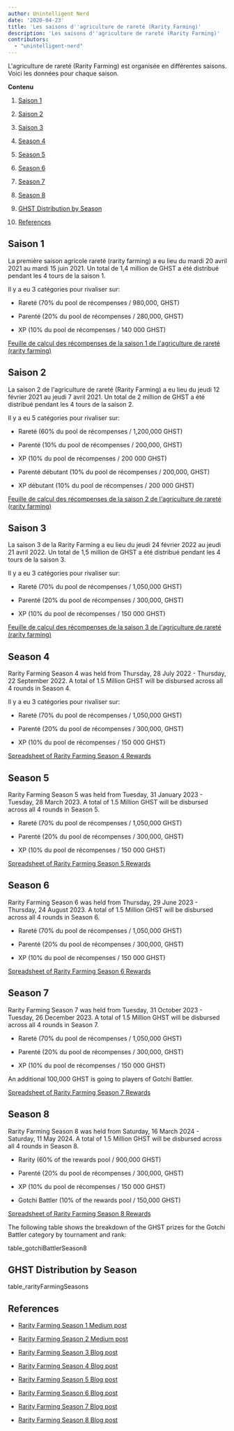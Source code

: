 ```yaml
---
author: Unintelligent Nerd
date: '2020-04-23'
title: 'Les saisons d''agriculture de rareté (Rarity Farming)'
description: 'Les saisons d''agriculture de rareté (Rarity Farming)'
contributors:
  - "unintelligent-nerd"
---
```


L'agriculture de rareté (Rarity Farming) est organisée en différentes saisons. Voici les données pour chaque saison.

<div class="contentsBox">

**Contenu**

<ol>
<li><a href=#season-1>Saison 1</a></p>
<li><a href=#season-2>Saison 2</a></p>
<li><a href=#season-3>Saison 3</a></p>
<li><a href=#season-4>Season 4</a></p>
<li><a href=#season-5>Season 5</a></p>
<li><a href=#season-6>Season 6</a></p>
<li><a href=#season-7>Season 7</a></p>
<li><a href=#season-8>Season 8</a></p>
<li><a href=#ghst-distribution-by-season>GHST Distribution by Season</a></p>
<li><a href=#references>References</a></p>
</ol>

</div>

## Saison 1

La première saison agricole rareté (rarity farming) a eu lieu du mardi 20 avril 2021 au mardi 15 juin 2021. Un total de 1,4 million de GHST a été distribué pendant les 4 tours de la saison 1.

Il y a eu 3 catégories pour rivaliser sur:

* Rareté (70% du pool de récompenses / 980,000, GHST)

* Parenté (20% du pool de récompenses / 280,000, GHST)

* XP (10% du pool de récompenses / 140 000 GHST)

[Feuille de calcul des récompenses de la saison 1 de l'agriculture de rareté (rarity farming)](https://docs.google.com/spreadsheets/d/1Q8vvu38B5cgs2zor8GmkBNHOT9ZZ6i1OBe8JvNlHSFI/)

## Saison 2

La saison 2 de l'agriculture de rareté (Rarity Farming) a eu lieu du jeudi 12 février 2021 au jeudi 7 avril 2021. Un total de 2 million de GHST a été distribué pendant les 4 tours de la saison 2.

Il y a eu 5 catégories pour rivaliser sur:

* Rareté (60% du pool de récompenses / 1,200,000 GHST)

* Parenté (10% du pool de récompenses / 200,000, GHST)

* XP (10% du pool de récompenses / 200 000 GHST)

* Parenté débutant (10% du pool de récompenses / 200,000, GHST)

* XP débutant (10% du pool de récompenses / 200 000 GHST)

[Feuille de calcul des récompenses de la saison 2 de l'agriculture de rareté (rarity farming)](https://docs.google.com/spreadsheets/d/1H5MmCmMxTGlbae3FT-v-w7T5XH6pN7y9trAFlb4lxbQ/)

## Saison 3

La saison 3 de la Rarity Farming a eu lieu du jeudi 24 février 2022 au jeudi 21 avril 2022. Un total de 1,5 million de GHST a été distribué pendant les 4 tours de la saison 3.

Il y a eu 3 catégories pour rivaliser sur:

* Rareté (70% du pool de récompenses / 1,050,000 GHST)

* Parenté (20% du pool de récompenses / 300,000, GHST)

* XP (10% du pool de récompenses / 150 000 GHST)

[Feuille de calcul des récompenses de la saison 3 de l'agriculture de rareté (rarity farming)](https://docs.google.com/spreadsheets/d/1jH6IEJ7Xu_YvblgEPX9UpT-phLelJ5XsmknkaxQOg7A/)

## Season 4

Rarity Farming Season 4 was held from Thursday, 28 July 2022 - Thursday, 22 September 2022. A total of 1.5 Million GHST will be disbursed across all 4 rounds in Season 4.

Il y a eu 3 catégories pour rivaliser sur:

* Rareté (70% du pool de récompenses / 1,050,000 GHST)

* Parenté (20% du pool de récompenses / 300,000, GHST)

* XP (10% du pool de récompenses / 150 000 GHST)

[Spreadsheet of Rarity Farming Season 4 Rewards](https://docs.google.com/spreadsheets/d/1VWmd-DD_L45nBOCxIhtGvnBK_JnbmUNqWFRAPl-KwjU/)

## Season 5

Rarity Farming Season 5 was held from Tuesday, 31 January 2023 - Tuesday, 28 March 2023. A total of 1.5 Million GHST will be disbursed across all 4 rounds in Season 5.

* Rareté (70% du pool de récompenses / 1,050,000 GHST)

* Parenté (20% du pool de récompenses / 300,000, GHST)

* XP (10% du pool de récompenses / 150 000 GHST)

[Spreadsheet of Rarity Farming Season 5 Rewards](https://docs.google.com/spreadsheets/d/1_7YoQgarJWauRb1KAkU3rIi9QMCrG3Zy4VI9vv7qyCA/)

## Season 6

Rarity Farming Season 6 was held from Thursday, 29 June 2023 - Thursday, 24 August 2023. A total of 1.5 Million GHST will be disbursed across all 4 rounds in Season 6.

* Rareté (70% du pool de récompenses / 1,050,000 GHST)

* Parenté (20% du pool de récompenses / 300,000, GHST)

* XP (10% du pool de récompenses / 150 000 GHST)

[Spreadsheet of Rarity Farming Season 6 Rewards](https://docs.google.com/spreadsheets/d/1BkAhzkgkcDNVJKQ7bDL3etpjDjB7ml8iJuMzC1A-KlU/)

## Season 7

Rarity Farming Season 7 was held from Tuesday, 31 October 2023 - Tuesday, 26 December 2023. A total of 1.5 Million GHST will be disbursed across all 4 rounds in Season 7.

* Rareté (70% du pool de récompenses / 1,050,000 GHST)

* Parenté (20% du pool de récompenses / 300,000, GHST)

* XP (10% du pool de récompenses / 150 000 GHST)

An additional 100,000 GHST is going to players of Gotchi Battler.

[Spreadsheet of Rarity Farming Season 7 Rewards](https://docs.google.com/spreadsheets/d/1TncwLzWN2HMwEzpAHXNBvTSkWX3kBGXXzpOd2hpb8Ow/)

## Season 8

Rarity Farming Season 8 was held from Saturday, 16 March 2024 - Saturday, 11 May 2024. A total of 1.5 Million GHST will be disbursed across all 4 rounds in Season 8.

* Rarity (60% of the rewards pool / 900,000 GHST)

* Parenté (20% du pool de récompenses / 300,000, GHST)

* XP (10% du pool de récompenses / 150 000 GHST)

* Gotchi Battler (10% of the rewards pool / 150,000 GHST)

[Spreadsheet of Rarity Farming Season 8 Rewards](https://docs.google.com/spreadsheets/d/1JXUbhiGBvj69cHMxkDiRcLvdeyHAZdcZVYpFmcIpPls/)

The following table shows the breakdown of the GHST prizes for the Gotchi Battler category by tournament and rank:

table_gotchiBattlerSeason8

## GHST Distribution by Season

table_rarityFarmingSeasons

## References

* [Rarity Farming Season 1 Medium post](https://aavegotchi.medium.com/aavegotchi-rarity-farming-season-1-rewards-finalized-2db81e9f66e8)

* [Rarity Farming Season 2 Medium post](https://aavegotchi.medium.com/rarity-farming-season-2-is-coming-dates-announced-7047896eb3ab)

* [Rarity Farming Season 3 Blog post](https://blog.aavegotchi.com/aavegotchi-rarity-farming-season-3-is-coming/)

* [Rarity Farming Season 4 Blog post](https://blog.aavegotchi.com/aavegotchi-rarity-farming-season-4-is-comng/)

* [Rarity Farming Season 5 Blog post](https://blog.aavegotchi.com/aavegotchi-rarity-farming-season-5-is-coming/)

* [Rarity Farming Season 6 Blog post](https://blog.aavegotchi.com/announcing-aavegotchi-rarity-farming-season-6/)

* [Rarity Farming Season 7 Blog post](https://blog.aavegotchi.com/farming-frenzy-announcing-a-new-season-of-rarity-farming/)

* [Rarity Farming Season 8 Blog post](https://blog.aavegotchi.com/rarity-farming-season-8/)